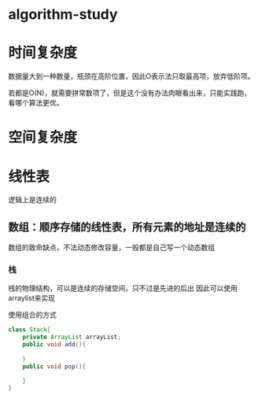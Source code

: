 # algorithm-study

# 时间复杂度
数据量大到一种数量，瓶颈在高阶位置，因此O表示法只取最高项，放弃低阶项。

若都是O(N)，就需要拼常数项了，但是这个没有办法肉眼看出来，只能实践跑，看哪个算法更优。

# 空间复杂度

# 线性表
逻辑上是连续的

## 数组：顺序存储的线性表，所有元素的地址是连续的
数组的致命缺点，不法动态修改容量，一般都是自己写一个动态数组


### 栈
栈的物理结构，可以是连续的存储空间，只不过是先进的后出
因此可以使用arraylist来实现

使用组合的方式
```java
class Stack{
    private ArrayList arrayList; 
    public void add(){
        
    }
    public void pop(){
        
    }
}
```

